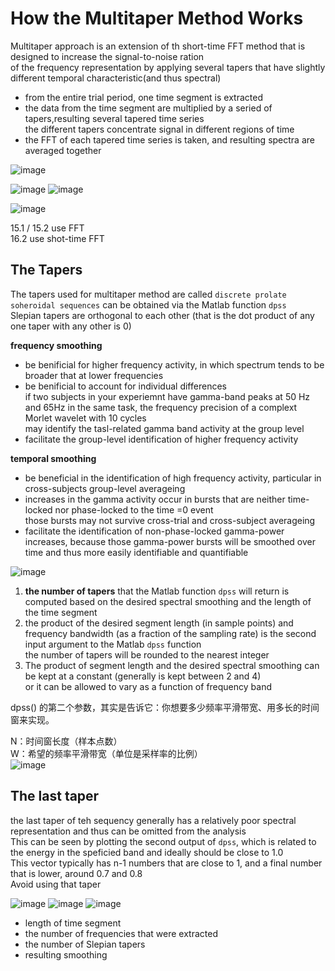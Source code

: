 # How the Multitaper Method Works 

Multitaper approach is an extension of th short-time FFT method that is designed to increase the signal-to-noise ration <br> 
of the frequency representation by applying several tapers that have slightly different temporal characteristic(and thus spectral) <br> 

* from the entire trial period, one time segment is extracted
* the data from the time segment are multiplied by a seried of tapers,resulting several tapered time series <br>
the different  tapers concentrate signal in different regions of time
* the FFT of each tapered time series is taken, and resulting spectra are averaged together

 ![image](https://github.com/user-attachments/assets/a00d1750-f125-4ecb-a07e-f5a987973167)

![image](https://github.com/user-attachments/assets/cb9a78c2-6b7a-4516-bd3f-63cb5dc76e49)
![image](https://github.com/user-attachments/assets/e5966e56-694b-42ca-840f-cd9c7814d771)

![image](https://github.com/user-attachments/assets/fe5cc0e9-9b6a-4ab5-ac2f-79916efffc5a)

15.1 / 15.2  use FFT <br> 
16.2 use shot-time FFT <br> 

## The Tapers 

The tapers used for multitaper method are called `discrete prolate soheroidal sequences` can be obtained via the Matlab function `dpss` <br> 
Slepian tapers are orthogonal to each other (that is the dot product of any one taper with any other is 0) <br> 

**frequency smoothing**
* be benificial for higher frequency activity, in which spectrum tends to be broader that at lower frequencies
* be benificial to account for individual differences <br>
  if two subjects in your experiemnt have gamma-band peaks at 50 Hz and 65Hz in the same task, the frequency precision of a complext Morlet wavelet with 10 cycles <br>
  may identify  the tasl-related gamma band activity at the group level
* facilitate the group-level identification of higher frequency activity 


**temporal smoothing** 
* be beneficial in the identification of high frequency activity, particular in cross-subjects group-level averageing <br> 
* increases in the gamma activity occur in bursts that are neither  time-locked nor phase-locked to the time =0 event <br>
those bursts may not survive cross-trial and cross-subject averageing <br>
* facilitate the identification of non-phase-locked gamma-power increases, because those gamma-power bursts will be smoothed over time and thus more easily identifiable and quantifiable <br>

![image](https://github.com/user-attachments/assets/e6b1595f-f027-4405-b5a7-9a4726222a7e)

1. **the number of tapers** that the Matlab function `dpss` will return is computed based on the desired spectral smoothing and the length of the time segment <br> 
2. the product of the desired segment length (in sample points) and frequency bandwidth (as a fraction of the sampling rate) is the second input argument to the Matlab `dpss` function <br> 
the number of tapers will be rounded to the nearest integer <br> 
3. The product of segment length and the desired spectral smoothing can be kept at a constant (generally is kept between 2 and 4) <br> 
or it can be allowed to vary as a function of frequency band <br>

dpss() 的第二个参数，其实是告诉它：你想要多少频率平滑带宽、用多长的时间窗来实现。 <br> 

N：时间窗长度（样本点数）<br>
W：希望的频率平滑带宽（单位是采样率的比例） <br> 
![image](https://github.com/user-attachments/assets/4d651e8e-bec1-41c1-9a32-5f021663f1f1)

## The last taper 

the last taper of teh sequency generally has a relatively poor spectral representation and thus can be omitted from the analysis <br> 
This can be seen by plotting the second output of `dpss`, which is related to the energy in the speficied band and ideally should be close to 1.0 <br> 
This vector typically has n-1 numbers that are close to 1, and a final number that is lower, around 0.7 and 0.8 <br> 
Avoid using that taper <br> 

![image](https://github.com/user-attachments/assets/c59dadd8-505c-4685-aaed-95e9b9bb2c18)
![image](https://github.com/user-attachments/assets/ab57cf87-7500-4de5-a9f6-024bfa046dcc)
![image](https://github.com/user-attachments/assets/cbc20889-4748-4d67-89f3-d5f098107ed8)

* length of time segment
* the number of frequencies that were extracted
* the number of Slepian tapers
* resulting smoothing 
